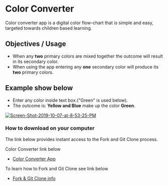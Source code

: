 # Color Converter

Color converter app is a digital color flow-chart that is simple and easy, targeted towards children based learning.

## Objectives / Usage

* When any **two** primary colors are mixed together the outcome will result in its secondary color.
* When using the app entering any **one** secondary color will produce its **two** primary colors.

## Example show below

* Enter any color inside text box.("Green" is used below).
* The outcome is: **Yellow and Blue** make up the color **Green**.

<a href="https://ibb.co/P1NnW9Y"><img src="https://i.ibb.co/HGVsPx2/Screen-Shot-2019-10-07-at-8-53-25-PM.png" alt="Screen-Shot-2019-10-07-at-8-53-25-PM" border="0"></a>

### How to download on your computer

The link below provides instant access to the Fork and Git Clone process.

Color Converter link below

* [Color Converter App](https://github.com/Mr-Jess/color-converter)

To learn how to Fork and Git Clone see link below

* [Fork & Git Clone info](https://guides.github.com/activities/forking/)
